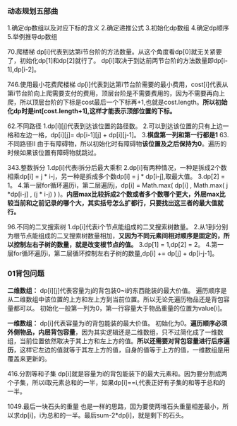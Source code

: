 ### 动态规划五部曲
1.确定dp数组以及对应下标的含义
2.确定递推公式
3.初始化dp数组
4.确定dp顺序
5.举例推导dp数组

70.爬楼梯 
dp[i]代表到达第i节台阶的方法数量。从这个角度看dp[0]就无关紧要了，初始化dp[1]和dp[2]就行了。
dp[i]取决于到达前两节台阶的方法数量即dp[i-1],dp[i-2]。

746.使用最小花费爬楼梯
dp[i]代表到达第i节台阶需要的最小费用，cost[i]代表从第i节台阶向上爬需要支付的费用，顶层台阶是不需要费用的，因为不需要再向上爬，所以顶层台阶的下标是cost最后一个下标再+1,也就是cost.length。**所以初始化dp时是int[cost.length+1],这样才能表示顶部位置的下标。**

62.不同路径
1.dp[i][j]代表到达该位置的路径数。
2.可以到达该位置的只有上边一格和左边一格，dp[i][j]= dp[i-1][j] + dp[i][j-1]。
3.**棋盘第一列和第一行都是1**
63.不同路径Ⅱ 
由于有障碍物，所以初始化时有障碍物**该位置及之后保持为0**。遍历的时候如果该位置有障碍物就跳过。

343.整数拆分
1.dp[i]代表i拆分后最大乘积
2.dp[i]有两种情况，一种是拆成2个数相乘dp[i] = j * i-j，另一种是拆成多个数dp[i] = j * dp[i-j],取最大值。
3.dp[2] = 1。
4.第一层for循环遍历i，第二层遍历j，dp[i] = Math.max( dp[i]  , Math.max( j *dp[i-j] , (j * i-j) ) )。**内层max比较拆成2个数或者多个数哪个更大，外层max比较当前和之前记录的哪个大，其实括号怎么扩都行，只要找出这三者的最大值就行。**

96.不同的二叉搜索树
1.dp[i]代表i个节点能组成的二叉搜索树数量。
2.从1到i分别为根节点能组成的二叉搜索树数量相加，**又因为不同元素间相对顺序是固定的，所以控制左右子树的数量，就是改变根节点的值。**
3.dp[1] = 1,dp[2] = 2。
4.第一层for循环遍历i，第二层循环控制左右子树的数量,dp[i] += dp[j] + dp[i-j-1]。

### 01背包问题
**二维数组：**
dp[i][j]代表容量为j的背包装0~i的东西能装的最大价值。
遍历顺序是从二维数组中该位置的上方和左上方到当前位置。所以无论先遍历物品还是背包容量都可以。
初始化一般第一列为0，第一行容量大于物品重量的位置为value[i]。

**一维数组：**
dp[i]代表容量为i的背包能装的最大价值。
初始化为0。**遍历顺序必须外侧物品，内层背包容量**，因为其实逻辑还是二维数组，只不过简化成了一维数组，当前位置依然取决于其上方和左上方的值。**所以还需要对背包容量进行后序遍历**，这样它左边的值就等于其左上方的值，自身的值等于上方的值，一维数组是用覆盖来更新的。

416.分割等和子集
dp[i]就是容量为i的背包能装下的最大元素和。因为要分割成两个子集，所以i取元素总和的一半，如果dp[i]==i,代表正好有子集的和等于总和的一半。

1049.最后一块石头的重量
也是一样的思路，因为要使两堆石头重量相差最小，所以求dp[i]，i为总和的一半。最后sum-2*dp[i]，就是剩下的石头。